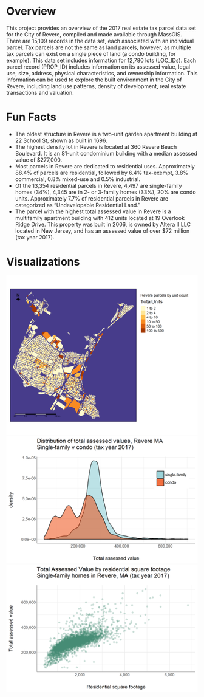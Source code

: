 # Overview
This project provides an overview of the 2017 real estate tax parcel data set for the City of Revere, compiled and made available through MassGIS. There are 15,109 records in the data set, each associated with an individual parcel. Tax parcels are not the same as land parcels, however, as multiple tax parcels can exist on a single piece of land (a condo building, for example). This data set includes information for 12,780 lots (LOC_IDs). Each parcel record (PROP_ID) includes information on its assessed value, legal use, size, address, physical characteristics, and ownership information. This information can be used to explore the built environment in the City of Revere, including land use patterns, density of development, real estate transactions and valuation.

# Fun Facts
-	The oldest structure in Revere is a two-unit garden apartment building at 22 School St, shown as built in 1696.
-	The highest density lot in Revere is located at 360 Revere Beach Boulevard. It is an 81-unit condominium building with a median assessed value of $277,000.
-	Most parcels in Revere are dedicated to residential uses. Approximately 88.4% of parcels are residential, followed by 6.4% tax-exempt, 3.8% commercial, 0.8% mixed-use and 0.5% industrial.
-	Of the 13,354 residential parcels in Revere, 4,497 are single-family homes (34%), 4,345 are in 2- or 3-family homes (33%), 20% are condo units. Approximately 7.7% of residential parcels in Revere are categorized as “Undevelopable Residential Land.”
-	The parcel with the highest total assessed value in Revere is a multifamily apartment building with 412 units located at 19 Overlook Ridge Drive. This property was built in 2006, is owned by Altera II LLC located in New Jersey, and has an assessed value of over $72 million (tax year 2017).

# Visualizations

<img src="images/tm1.png"/>
<img src="images/PriceDistributions.png"/>
<img src="images/SFHomeValbySF.png"/>
